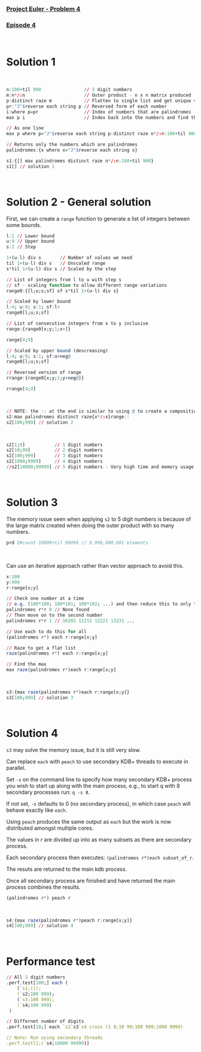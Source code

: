### [Project Euler - Problem 4](https://projecteuler.net/problem=4)
### [Episode 4](https://community.kx.com/t5/kdb-and-q/Q-For-Problems-Episode-4/td-p/13254)

<br />

# Solution 1

<br />

```q
n:100+til 900                // 3 digit numbers
m:n*/:n                      // Outer product - n x n matrix produced
p:distinct raze m            // Flatten to single list and get unique values
pr:"J"$reverse each string p // Reversed form of each number
i:where p=pr                 // Index of numbers that are palindromes
max p i                      // Index back into the numbers and find the largest

// As one line
max p where p="J"$reverse each string p:distinct raze n*/:n:100+til 900 
```

```q
// Returns only the numbers which are palindromes
palindromes:{x where x="J"$reverse each string x}

s1:{[] max palindromes distinct raze n*/:n:100+til 900} 
s1[] // solution 1
```

<br />

# Solution 2 - General solution

First, we can create a `range` function to generate a list of integers between some bounds.

```q
l:1 // Lower bound
u:9 // Upper bound
s:2 // Step

1+(u-l) div s       // Number of values we need
til 1+(u-l) div s   // Unscaled range
s*til 1+(u-l) div s // Scaled by the step

// List of integers from l to u with step s
// sf - scaling function to allow different range variations
range0:{[l;u;s;sf] sf s*til 1+(u-l) div s}

// Scaled by lower bound
l:4; u:9; s:1; sf:l+
range0[l;u;s;sf]

// List of consecutive integers from x to y inclusive
range:{range0[x;y;1;x+]}

range[4;9]

// Scaled by upper bound (descreasing)
l:4; u:9; s:1; sf:u+neg@
range0[l;u;s;sf]

// Reversed version of range
rrange:{range0[x;y;1;y+neg@]}

rrange[4;9]
```

<br />

```q
// NOTE: the :: at the end is similar to using @ to create a composition function, but :: allows multiple args
s2:max palindromes distinct raze{x*/:x}range:: 
s2[100;999] // solution 2
```

<br />

```q
s2[1;9]           // 1 digit numbers
s2[10;99]         // 2 digit numbers
s2[100;999]       // 3 digit numbers
s2[1000;9999]     // 4 digit numbers
//s2[10000;99999] // 5 digit numbers - Very high time and memory usage 
```

<br />

# Solution 3

The memory issue seen when applying `s2` to $5$ digit numbers is because of the large matrix created when doing the outer product with so many numbers.

```q
prd 2#count 10000+til 99999 // 9,999,800,001 elements
```
<br />

Can use an iterative approach rather than vector approach to avoid this.

```q
x:100 
y:999 
r:range[x;y]

// Check one number at a time 
// e.g. (100*100; 100*101; 100*102; ...) and then reduce this to only the palindromes
palindromes r*r 0 // None found
// Then move on to the second number
palindromes r*r 1 // 10201 11211 12221 13231 ...

// Use each to do this for all
(palindromes r*) each r:range[x;y]

// Raze to get a flat list
raze(palindromes r*) each r:range[x;y]

// Find the max
max raze(palindromes r*)each r:range[x;y]
```

<br />

```q
s3:{max raze(palindromes r*)each r:range[x;y]} 
s3[100;999] // solution 3
```

<br />

# Solution 4

`s3` may solve the memory issue, but it is still very slow.

Can replace `each` with `peach` to use secondary KDB+ threads to execute in parallel.

Set `-s` on the command line to specify how many secondary KDB+ process you wish to start up along with the main process, e.g., to start q with $8$ secondary processes run: `q -s 8`.

If not set, `-s` defaults to $0$ (no secondary process), in which case `peach` will behave exactly like `each`.

Using `peach` produces the same output as `each` but the work is now distributed amongst multiple cores.

The values in *r* are divided up into as many subsets as there are secondary process.

Each secondary process then executes: `(palindromes r*)each subset_of_r`.

The resuts are returned to the main kdb process.

Once all secondary process are finished and have returned the main process combines the results.

```q
(palindromes r*) peach r
```

<br />

```q
s4:{max raze(palindromes r*)peach r:range[x;y]} 
s4[100;999] // solution 4
```

<br />

# Performance test

```q
// All 3 digit numbers
.perf.test[100;] each (
    (`s1;());
    (`s2;100 999);
    (`s3;100 999);
    (`s4;100 999)
 )

// Differnet number of digits 
.perf.test[10;] each `s2`s3`s4 cross (1 9;10 99;100 999;1000 9999)

// Note: Run using secondary threads
.perf.test[1;(`s4;10000 99999)]
```
